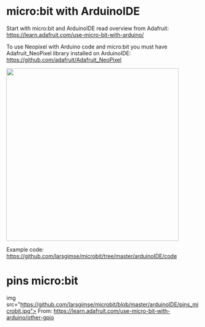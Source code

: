 # micro:bit with ArduinoIDE

Start with micro:bit and ArduinoIDE read overview from Adafruit:<br>
https://learn.adafruit.com/use-micro-bit-with-arduino/<br>

To use Neopixel with Arduino code and micro:bit you must have Adafruit_NeoPixel library installed on ArduinoIDE:<br>
https://github.com/adafruit/Adafruit_NeoPixel

<img src="https://github.com/larsgimse/microbit/blob/master/arduinoIDE/microbit_arduinoIDE.JPG" width="450"><br>

Example code: https://github.com/larsgimse/microbit/tree/master/arduinoIDE/code

# pins micro:bit

img src="https://github.com/larsgimse/microbit/blob/master/arduinoIDE/pins_microbit.jpg">
From: https://learn.adafruit.com/use-micro-bit-with-arduino/other-gpio
